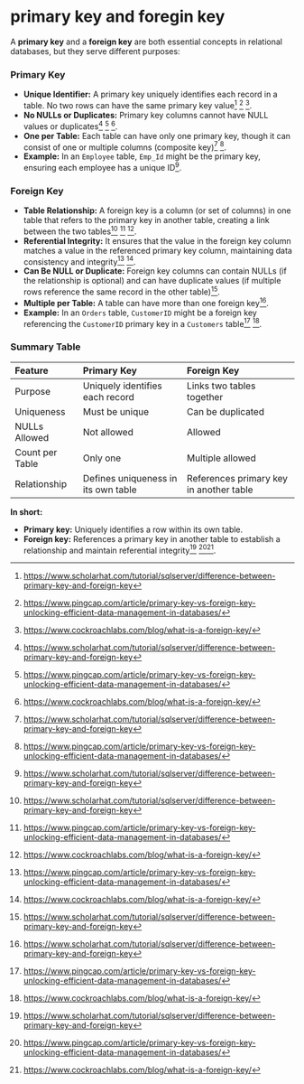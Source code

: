 # primary key and foregin key

A **primary key** and a **foreign key** are both essential concepts in relational databases, but they serve different purposes:

### Primary Key

- **Unique Identifier:** A primary key uniquely identifies each record in a table. No two rows can have the same primary key value[^1] [^2] [^3].
- **No NULLs or Duplicates:** Primary key columns cannot have NULL values or duplicates[^1] [^2] [^3].
- **One per Table:** Each table can have only one primary key, though it can consist of one or multiple columns (composite key)[^1] [^2].
- **Example:** In an `Employee` table, `Emp_Id` might be the primary key, ensuring each employee has a unique ID[^1].


### Foreign Key

- **Table Relationship:** A foreign key is a column (or set of columns) in one table that refers to the primary key in another table, creating a link between the two tables[^1] [^2] [^3].
- **Referential Integrity:** It ensures that the value in the foreign key column matches a value in the referenced primary key column, maintaining data consistency and integrity[^2] [^3].
- **Can Be NULL or Duplicate:** Foreign key columns can contain NULLs (if the relationship is optional) and can have duplicate values (if multiple rows reference the same record in the other table)[^1].
- **Multiple per Table:** A table can have more than one foreign key[^1].
- **Example:** In an `Orders` table, `CustomerID` might be a foreign key referencing the `CustomerID` primary key in a `Customers` table[^2] [^3].


### Summary Table

| Feature | Primary Key | Foreign Key |
| :-- | :-- | :-- |
| Purpose | Uniquely identifies each record | Links two tables together |
| Uniqueness | Must be unique | Can be duplicated |
| NULLs Allowed | Not allowed | Allowed |
| Count per Table | Only one | Multiple allowed |
| Relationship | Defines uniqueness in its own table | References primary key in another table |

**In short:**

- **Primary key:** Uniquely identifies a row within its own table.
- **Foreign key:** References a primary key in another table to establish a relationship and maintain referential integrity[^1] [^2][^3].

[^1]: https://www.scholarhat.com/tutorial/sqlserver/difference-between-primary-key-and-foreign-key

[^2]: https://www.pingcap.com/article/primary-key-vs-foreign-key-unlocking-efficient-data-management-in-databases/

[^3]: https://www.cockroachlabs.com/blog/what-is-a-foreign-key/

[^4]: https://www.reddit.com/r/AskComputerScience/comments/lfmkpi/can_someone_explain_foreign_and_primary_keys_in/

[^5]: https://learn.microsoft.com/en-us/sql/relational-databases/tables/primary-and-foreign-key-constraints?view=sql-server-ver17

[^6]: https://www.astera.com/type/blog/primary-key-vs-foreign-key/

[^7]: https://www.youtube.com/watch?v=2SYyb6gNpfg

[^8]: https://www.w3schools.com/sql/sql_foreignkey.asp

[^9]: https://www.c-sharpcorner.com/blogs/difference-between-primary-key-unique-key-and-foreign-key1

[^10]: https://herovired.com/learning-hub/blogs/difference-between-primary-key-and-foreign-key/

